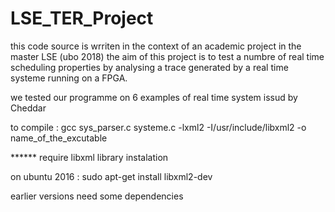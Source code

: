 # LSE_TER_Project
this code source is wrriten in the context of an academic project in the master LSE (ubo 2018)
the aim of this project is to test a numbre of real time scheduling properties by analysing a trace generated by a real time systeme running on a FPGA.

we tested our programme on 6 examples of real time system issud by Cheddar 



to compile : 
gcc  sys_parser.c systeme.c -lxml2 -I/usr/include/libxml2 -o name_of_the_excutable

****** require libxml library instalation 

 on ubuntu 2016 : 
 	sudo apt-get install libxml2-dev

 earlier versions need some dependencies 

